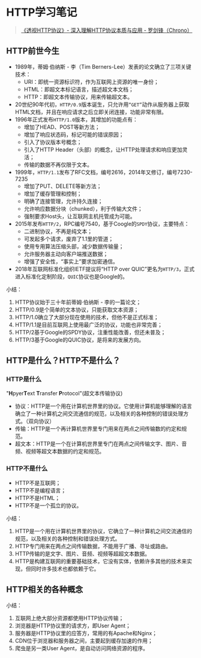# HTTP学习笔记

> [《透视HTTP协议》- 深入理解HTTP协议本质与应用 - 罗剑锋（Chrono）](https://time.geekbang.org/column/article/97837)

## HTTP前世今生

- 1989年，蒂姆·伯纳斯 - 李（Tim Berners-Lee）发表的论文确立了三项关键技术：
  - URI：即统一资源标识符，作为互联网上资源的唯一身份；
  - HTML：即超文本标记语言，描述超文本文档；
  - HTTP：即超文本传输协议，用来传输超文本。
- 20世纪90年代初，`HTTP/0.9`版本诞生，只允许用`“GET”`动作从服务器上获取HTML文档，并且在响应请求之后立即关闭连接，功能非常有限。
- 1996年正式发布`HTTP/1.0`版本，其增加的功能点有：
  - 增加了HEAD、POST等新方法；
  - 增加了响应状态码，标记可能的错误原因；
  - 引入了协议版本号概念；
  - 引入了HTTP Header（头部）的概念，让HTTP处理请求和响应更加灵活；
  - 传输的数据不再仅限于文本。
- 1999年，`HTTP/1.1`发布了RFC文档，编号2616，2014年又修订，编号7230-7235
  - 增加了PUT、DELETE等新方法；
  - 增加了缓存管理和控制；
  - 明确了连接管理，允许持久连接；
  - 允许响应数据分块（chunked），利于传输大文件；
  - 强制要求Host头，让互联网主机托管成为可能。
- 2015年发布`HTTP/2`，RPC编号7540，基于Coogle的`SPDY`协议，主要特点：
  - 二进制协议，不再是纯文本；
  - 可发起多个请求，废弃了1.1里的管道；
  - 使用专用算法压缩头部，减少数据传输量；
  - 允许服务器主动向客户端推送数据；
  - 增强了安全性，“事实上”要求加密通信。
- 2018年互联网标准化组织IETF提议将“HTTP over QUIC”更名为`HTTP/3`，正式进入标准化定制阶段，`QUIC`协议也是Google的。

小结：

1. HTTP协议始于三十年前蒂姆·伯纳斯 - 李的一篇论文；
2. HTTP/0.9是个简单的文本协议，只能获取文本资源；
3. HTTP/1.0确立了大部分现在使用的技术，但他不是正式标准；
4. HTTP/1.1是目前互联网上使用最广泛的协议，功能也非常完善；
5. HTTP/2基于Google的SPDY协议，注重性能改善，但还未普及；
6. HTTP/3基于Google的QUIC协议，是将来的发展方向。

## HTTP是什么？HTTP不是什么？

### HTTP是什么

"**H**pyer**T**ext **T**ransfer **P**rotocol"(超文本传输协议)

- 协议：HTTP是一个用在计算机世界里的协议。它使用计算机能够理解的语言确立了一种计算机之间交流通信的规范，以及相关的各种控制的错误处理方式。（双向协议）
- 传输：HTTP是一个再计算机世界里专门用来在两点之间传输数的约定和规范。
- 超文本：HTTP是一个在计算机世界里专门在两点之间传输文字、图片、音频、视频等超文本数据的约定和规范。

### HTTP不是什么

- HTTP不是互联网；
- HTTP不是编程语言；
- HTTP不是HTML；
- HTTP不是一个孤立的协议。

小结：

1. HTTP是一个用在计算机世界里的协议，它确立了一种计算机之间交流通信的规范，以及相关的各种控制和错误处理方式。
2. HTTP专门用来在两点之间传输数据，不能用于广播、寻址或路由。
3. HTTP传输的是文字、图片、音频、视频等超超文本数据。
4. HTTP是构建互联网的重要基础技术，它没有实体，依赖许多其他的技术来实现，但同时许多技术也都依赖于它。

## HTTP相关的各种概念

小结：

1. 互联网上绝大部分资源都使用HTTP协议传输；
2. 浏览器是HTTP协议里的请求方，即User Agent；
3. 服务器是HTTP协议里的应答方，常用的有Apache和Nginx；
4. CDN位于浏览器和服务器之间，主要起到缓存加速的作用；
5. 爬虫是另一类User Agent，是自动访问网络资源的程序。

